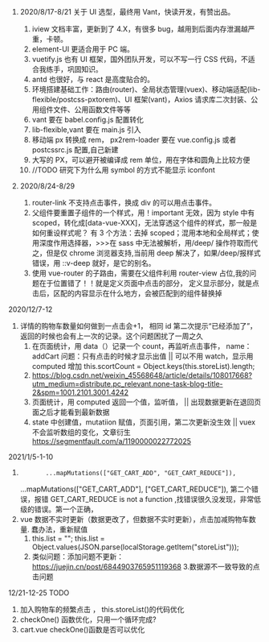 1. 2020/8/17-8/21
   关于 UI 选型，最终用 Vant，快读开发，有赞出品。

   1. iview 文档丰富，更新到了 4.X，有很多 bug，越用到后面内存泄漏越严重，卡顿。
   2. element-UI 更适合用于 PC 端。
   3. vuetify.js 也有 UI 框架，国外团队开发，可以不写一行 CSS 代码，不适合我练手，巩固知识。
   4. antd 也很好，与 react 是高度贴合的。
   5. 环境搭建基础工作：路由(router)、全局状态管理(vuex)、移动端适配(lib-flexible/postcss-pxtorem)、UI 框架(vant)，Axios 请求库二次封装、公用组件文件、公用函数文件等等
   6. vant 要在 babel.config.js 配置转化
   7. lib-flexible,vant 要在 main.js 引入
   8. 移动端 px 转换成 rem， px2rem-loader 要在 vue.config.js 或者 postcssrc.js 配置,自己新建
   9. 大写的 PX，可以避开被编译成 rem 单位，用在字体和圆角上比较方便
   10. //TODO 研究下为什么用 symbol 的方式不能显示 iconfont

2. 2020/8/24-8/29
   1. router-link 不支持点击事件，换成 div 的可以用点击事件。
   2. 父组件要重置子组件的一个样式，用！important 无效，因为 style 中有 scoped，转化成[data-vue-XXX]，无法穿透这个组件的样式，那一般是如何重设样式呢？ 有 3 个方法：去掉 scoped；混用本地和全局样式；使用深度作用选择器，>>>在 sass 中无法被解析，用/deep/ 操作符取而代之，但是仅 chrome 浏览器支持,当前用 deep 解决了，如果/deep/报样式错误，用 ::v-deep 就好，是它的别名。
   3. 使用 vue-router 的子路由，需要在父组件利用 router-view 占位,我的问题在于位置错了！！就是定义页面中点击的部分，<router-view> 定义显示部分，就是点击后，区配的内容显示在什么地方，会被匹配到的组件替换掉

2020/12/7-12

1.  详情的购物车数量如何做到一点击会+1， 相同 id 第二次提示“已经添加了”，返回的时候也会有上一次的记录。这个问题困扰了一周之久
    1. 在页面统计，用 data（）记录一个 count，再监听点击事件， name： addCart 问题：只有点击的时候才显示出值 || 可以不用 watch，显示用 computed 增加 this.scortCount = Object.keys(this.storeList).length;
    2. https://blog.csdn.net/weixin_45568648/article/details/108017668?utm_medium=distribute.pc_relevant.none-task-blog-title-2&spm=1001.2101.3001.4242
    3. 页面统计，用 computed 返回一个值，监听值， || 出现数据更新在退回页面之后才能看到最新数据
    4. state 中创建值，mutatiion 赋值，页面引用，第二次更新没生效 || vuex 不会监听数组的变化，文章衍生 https://segmentfault.com/a/1190000022772025

2021/1/5-1-10

1.            ...mapMutations(["GET_CART_ADD", "GET_CART_REDUCE"]),
    ...mapMutations(["GET_CART_ADD"], ["GET_CART_REDUCE"]),
    第二个错误，报错 GET_CART_REDUCE is not a function ,找错误很久没发现，非常低级的错误。第一个正确，
2.  vue 数据不实时更新（数据更改了，但数据不实时更新），点击加减购物车数量. 蠢办法，重新赋值
    1.  this.list = "";
        this.list = Object.values(JSON.parse(localStorage.getItem("storeList")));
    2.  类似问题：添加问题不更新： https://juejin.cn/post/6844903765951119368
3.数据源不一致导致的点击问题

12/21-12-25
TODO

1. 加入购物车的频繁点击 ， this.storeList()的代码优化
2. checkOne() 函数优化，只用一个循环完成?
3. cart.vue checkOne()函数是否可以优化
